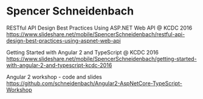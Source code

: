 Spencer Schneidenbach
=================================================================================

RESTful API Design Best Practices Using ASP.NET Web API @ KCDC 2016
https://www.slideshare.net/mobile/SpencerSchneidenbach/restful-api-design-best-practices-using-aspnet-web-api

Getting Started with Angular 2 and TypeScript @ KCDC 2016
https://www.slideshare.net/mobile/SpencerSchneidenbach/getting-started-with-angular-2-and-typescript-kcdc-2016

Angular 2 workshop - code and slides https://github.com/schneidenbach/Angular2-AspNetCore-TypeScript-Workshop
